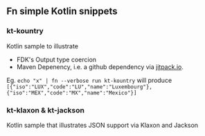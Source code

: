 ## Fn simple Kotlin snippets 

### kt-kountry

Kotlin sample to illustrate 
- FDK's Output type coercion
- Maven Depenency, i.e. a github dependency via [jitpack.io](https://jitpack.io).

Eg. `echo "x" | fn --verbose run kt-kountry` will produce `[{"iso":"LUX","code":"LU","name":"Luxembourg"},{"iso":"MEX","code":"MX","name":"Mexico"}]`

### kt-klaxon & kt-jackson

Kotlin sample that illustrates JSON support via Klaxon and Jackson
